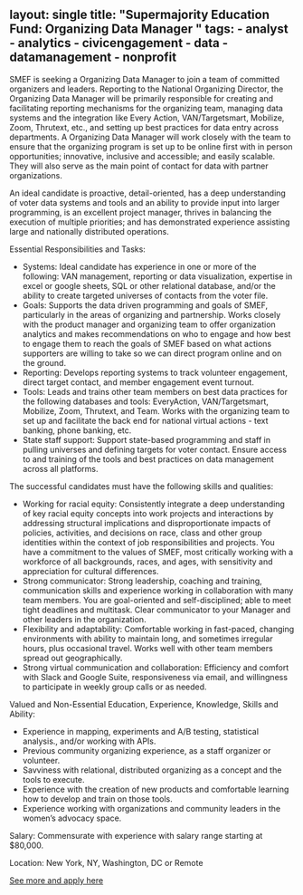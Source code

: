 layout: single
title:  "Supermajority Education Fund: Organizing Data Manager "
tags: 
    - analyst
    - analytics
    - civicengagement
    - data
    - datamanagement
    - nonprofit
---

SMEF is seeking a Organizing Data Manager to join a team of committed organizers and leaders. Reporting to the National Organizing Director, the Organizing Data Manager will be primarily responsible for creating and facilitating reporting mechanisms for the organizing team, managing data systems and the integration like Every Action, VAN/Targetsmart, Mobilize, Zoom, Thrutext, etc., and setting up best practices for data entry across departments. A Organizing Data Manager will work closely with the team to ensure that the organizing program is set up to be online first with in person opportunities; innovative, inclusive and accessible; and easily scalable. They will also serve as the main point of contact for data with partner organizations.

An ideal candidate is proactive, detail-oriented, has a deep understanding of voter data systems and tools and an ability to provide input into larger programming, is an excellent project manager, thrives in balancing the execution of multiple priorities; and has demonstrated experience assisting large and nationally distributed operations.

Essential Responsibilities and Tasks:

* Systems: Ideal candidate has experience in one or more of the following: VAN management, reporting or data visualization, expertise in excel or google sheets, SQL or other relational database, and/or the ability to create targeted universes of contacts from the voter file.
* Goals: Supports the data driven programming and goals of SMEF, particularly in the areas of organizing and partnership. Works closely with the product manager and organizing team to offer organization analytics and makes recommendations on who to engage and how best to engage them to reach the goals of SMEF based on what actions supporters are willing to take so we can direct program online and on the ground.
* Reporting: Develops reporting systems to track volunteer engagement, direct target contact, and member engagement event turnout.
* Tools: Leads and trains other team members on best data practices for the following databases and tools: EveryAction, VAN/Targetsmart, Mobilize, Zoom, Thrutext, and Team. Works with the organizing team to set up and facilitate the back end for national virtual actions - text banking, phone banking, etc.
* State staff support: Support state-based programming and staff in pulling universes and defining targets for voter contact. Ensure access to and training of the tools and best practices on data management across all platforms.

The successful candidates must have the following skills and qualities:

* Working for racial equity: Consistently integrate a deep understanding of key racial equity concepts into work projects and interactions by addressing structural implications and disproportionate impacts of policies, activities, and decisions on race, class and other group identities within the context of job responsibilities and projects. You have a commitment to the values of SMEF, most critically working with a workforce of all backgrounds, races, and ages, with sensitivity and appreciation for cultural differences.
* Strong communicator: Strong leadership, coaching and training, communication skills and experience working in collaboration with many team members. You are goal-oriented and self-disciplined; able to meet tight deadlines and multitask. Clear communicator to your Manager and other leaders in the organization.
* Flexibility and adaptability: Comfortable working in fast-paced, changing environments with ability to maintain long, and sometimes irregular hours, plus occasional travel. Works well with other team members spread out geographically.
* Strong virtual communication and collaboration: Efficiency and comfort with Slack and Google Suite, responsiveness via email, and willingness to participate in weekly group calls or as needed.

Valued and Non-Essential Education, Experience, Knowledge, Skills and Ability:

* Experience in mapping, experiments and A/B testing, statistical analysis., and/or working with APIs.
* Previous community organizing experience, as a staff organizer or volunteer.
* Savviness with relational, distributed organizing as a concept and the tools to execute.
* Experience with the creation of new products and comfortable learning how to develop and train on those tools.
* Experience working with organizations and community leaders in the women’s advocacy space.

Salary: Commensurate with experience with salary range starting at $80,000. 

Location: New York, NY, Washington, DC or Remote

[See more and apply here](https://boards.greenhouse.io/supermajority/jobs/4730951002)

